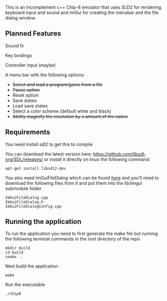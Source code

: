 This is an incomplement c++ Chip-8 emulator that uses SLD2 for rendering, keyboard input and sound and ImGui for creating the menubar and the file dialog window. 

## Planned Features
Sound fx

Key bindings

Controller input (maybe)

A menu bar with the following options:
- ~~Select and load a program/game from a file~~
- ~~Pause option~~
- Reset option
- Save states
- Load save states
- Select a color scheme (default white and black)
- ~~Ability maginify the resolution by x amount of the native~~

## Requirements
You need install sdl2 to get this to compile

You can download the latest version here: https://github.com/libsdl-org/SDL/releases/ or install it directly on linux the following command:
```
apt-get install libsdl2-dev
```

You also need ImGuiFileDialog which can be found [here](https://github.com/aiekick/ImGuiFileDialog) and you'll need to download the following files from it and put them into the lib/imgui submodule folder
```
ImGuiFileDialog.cpp
ImGuiFileDialog.h
ImGuiFileDialogConfig.cpp
```

## Running the application
To run the application you need to first generate the make file but running the following terminal commands in the root directory of the repo

```
mkdir build
cd build
cmake ..
```

Next build the application

```
make
```

Run the executable

```
./chip8
```